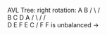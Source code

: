 AVL Tree:
	right rotation:
				A					B
			  / \				  / \
			 B   C			 D	  A
			/ \				/   / \
		  D   E			  F	E   C
		 /
		F
	F is unbalanced ->
